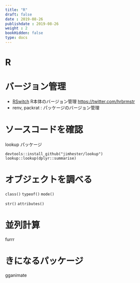 ```yaml
---
title: "R"
draft: false
date : 2019-08-26
publishdate : 2019-08-26
weight : 2
bookHidden: false
type: docs
---
```


# R

# バージョン管理

- [RSwitch](https://rud.is/rswitch/) R本体のバージョン管理 https://twitter.com/hrbrmstr
- renv, packrat : パッケージのバージョン管理


# ソースコードを確認

lookup パッケージ

```
devtools::install_github("jimhester/lookup")
lookup::lookup(dplyr::summarise)
```

# オブジェクトを調べる

`class()` `typeof()` `mode()`

`str()` `attributes()`

# 並列計算

furrr

# きになるパッケージ

gganimate
